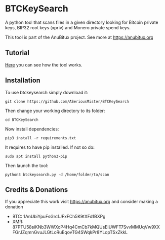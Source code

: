 # BTCKeySearch
A python tool that scans files in a given directory looking for Bitcoin private keys, BIP32 root keys (xpriv) and Monero private spend keys.

This tool is part of the AnuBitux project. See more at https://anubitux.org

## Tutorial
[Here](https://anubitux.org/how-to-find-lost-private-keys-with-anubitux/) you can see how the tool works.

## Installation
To use btckeysearch simply download it:

```
git clone https://github.com/ASeriousMister/BTCKeySearch

```
Then change your working directory to its folder:
```
cd BTCKeySearch
```

Now install dependencies:

```
pip3 install -r requirements.txt
```

It requires to have pip installed. If not so do:

```
sudo apt install python3-pip
```

Then launch the tool:

```
python3 btckeysearch.py -d /home/folder/to/scan
```

## Credits & Donations
If you appreciate this work visit https://anubitux.org and consider making a donation

- BTC: 1AnUbiYpuFsGrc1JFxFCh5K9tXFd1BXPg
- XMR: 87PTU58siKNb3WWXcP4Hq4CmCb7kMQUsEiUWFT7SvvMMUqVw9XXFGrJZqmnGvuJLGtLoRuEqovTG4SWqkPr8YLopTSxZkkL

